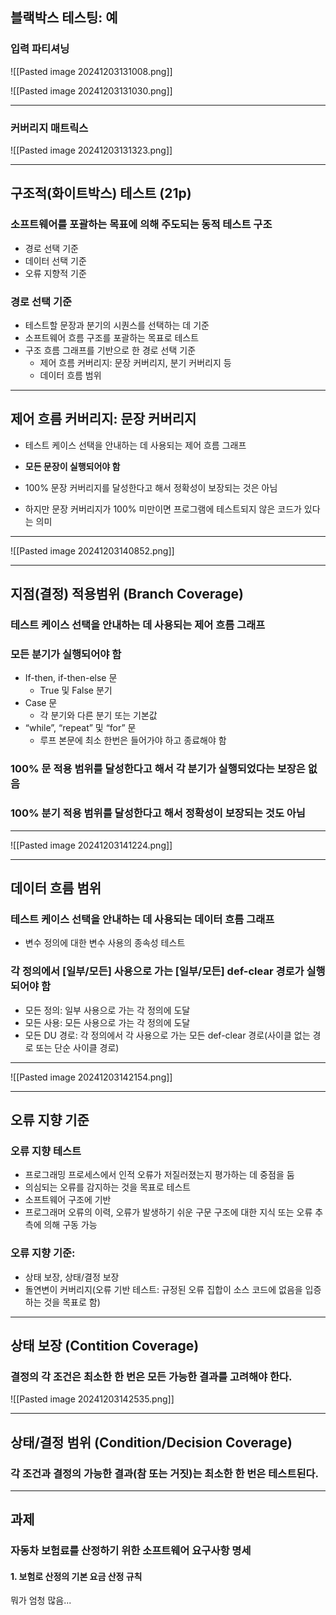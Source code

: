 ## 블랙박스 테스팅: 예
### 입력 파티셔닝
![[Pasted image 20241203131008.png]]

![[Pasted image 20241203131030.png]]

---
### 커버리지 매트릭스
![[Pasted image 20241203131323.png]]

---
## 구조적(화이트박스) 테스트 (21p)
### 소프트웨어를 포괄하는 목표에 의해 주도되는 동적 테스트 구조
- 경로 선택 기준
- 데이터 선택 기준
- 오류 지향적 기준

### **경로 선택 기준**
- 테스트할 문장과 분기의 시퀀스를 선택하는 데 기준
- 소프트웨어 흐름 구조를 포괄하는 목표로 테스트
- 구조 흐름 그래프를 기반으로 한 경로 선택 기준
	- 제어 흐름 커버리지: 문장 커버리지, 분기 커버리지 등
	- 데이터 흐름 범위

---
## 제어 흐름 커버리지: 문장 커버리지
- 테스트 케이스 선택을 안내하는 데 사용되는 제어 흐름 그래프
- **모든 문장이 실행되어야 함**

- 100% 문장 커버리지를 달성한다고 해서 정확성이 보장되는 것은 아님
- 하지만 문장 커버리지가 100% 미만이면 프로그램에 테스트되지 않은 코드가 있다는 의미

---
![[Pasted image 20241203140852.png]]

---
## 지점(결정) 적용범위 (Branch Coverage)
### 테스트 케이스 선택을 안내하는 데 사용되는 제어 흐름 그래프
### 모든 분기가 실행되어야 함
- If-then, if-then-else 문
	- True 및 False 분기
- Case 문
	- 각 분기와 다른 분기 또는 기본값
- “while”, “repeat” 및 “for” 문
	- 루프 본문에 최소 한번은 들어가야 하고 종료해야 함

### 100% 문 적용 범위를 달성한다고 해서 각 분기가 실행되었다는 보장은 없음

### 100% 분기 적용 범위를 달성한다고 해서 정확성이 보장되는 것도 아님

---
![[Pasted image 20241203141224.png]]

---
## 데이터 흐름 범위
### 테스트 케이스 선택을 안내하는 데 사용되는 데이터 흐름 그래프
- 변수 정의에 대한 변수 사용의 종속성 테스트

### 각 정의에서 [일부/모든] 사용으로 가는 [일부/모든] def-clear 경로가 실행되어야 함
- 모든 정의: 일부 사용으로 가는 각 정의에 도달
- 모든 사용: 모든 사용으로 가는 각 정의에 도달
- 모든 DU 경로: 각 정의에서 각 사용으로 가는 모든 def-clear 경로(사이클 없는 경로 또는 단순 사이클 경로)

---
![[Pasted image 20241203142154.png]]

---
## 오류 지향 기준
### 오류 지향 테스트
- 프로그래밍 프로세스에서 인적 오류가 저질러졌는지 평가하는 데 중점을 둠
- 의심되는 오류를 감지하는 것을 목표로 테스트
- 소프트웨어 구조에 기반
- 프로그래머 오류의 이력, 오류가 발생하기 쉬운 구문 구조에 대한 지식 또는 오류 추측에 의해 구동 가능

### 오류 지향 기준:
- 상태 보장, 상태/결정 보장
- 돌연변이 커버리지(오류 기반 테스트: 규정된 오류 집합이 소스 코드에 없음을 입증하는 것을 목표로 함)

---
## 상태 보장 (Contition Coverage)
### 결정의 각 조건은 최소한 한 번은 모든 가능한 결과를 고려해야 한다.
![[Pasted image 20241203142535.png]]

---
## 상태/결정 범위 (Condition/Decision Coverage)
### 각 조건과 결정의 가능한 결과(참 또는 거짓)는 최소한 한 번은 테스트된다.








---
## 과제
### 자동차 보험료를 산정하기 위한 소프트웨어 요구사항 명세
#### 1. 보험로 산정의 기본 요금 산정 규칙

뭐가 엄청 많음...
